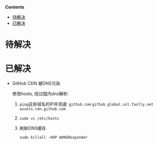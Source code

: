 <!-- START doctoc generated TOC please keep comment here to allow auto update -->
<!-- DON'T EDIT THIS SECTION, INSTEAD RE-RUN doctoc TO UPDATE -->
**Contents**

- [待解决](#%E5%BE%85%E8%A7%A3%E5%86%B3)
- [已解决](#%E5%B7%B2%E8%A7%A3%E5%86%B3)

<!-- END doctoc generated TOC please keep comment here to allow auto update -->

# 待解决

# 已解决

- GitHub CDN 被DNS污染

  修改hosts, 绕过国内dns解析:

  1. `ping`这些域名的IP并测速: `github.com` `github.global.ssl.fastly.net`
    `assets-cdn.github.com`
  
  2. `sudo vi /etc/hosts`
  
  3. 刷新DNS缓存
  
     `sudo killall -HUP mDNSResponder`
  
  
  


